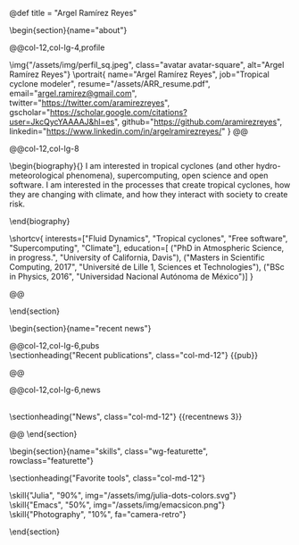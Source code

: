 @def title = "Argel Ramírez Reyes"

<!-- -----------------
     BIOGRAPHY SECTION
     ----------------- -->

\begin{section}{name="about"}

<!-- RIGHT COLUMN -->
@@col-12,col-lg-4,profile

\img{"/assets/img/perfil_sq.jpeg", class="avatar avatar-square", alt="Argel Ramírez Reyes"}
\portrait{
  name="Argel Ramírez Reyes",
  job="Tropical cyclone modeler",
  resume="/assets/ARR_resume.pdf",
  email="argel.ramirez@gmail.com",
  twitter="https://twitter.com/aramirezreyes",
  gscholar="https://scholar.google.com/citations?user=JkcQycYAAAAJ&hl=es",
  github="https://github.com/aramirezreyes",
  linkedin="https://www.linkedin.com/in/argelramirezreyes/"
}
@@ <!-- end of column -->


<!-- LEFT COLUMN -->
@@col-12,col-lg-8

\begin{biography}{}
I am interested in tropical cyclones (and other hydro-meteorological phenomena), supercomputing, open science and open software. I am interested in the processes that create tropical cyclones, how they are changing with climate, and how they interact with society to create risk.
 
\end{biography}

\shortcv{
  interests=["Fluid Dynamics", "Tropical cyclones", "Free software", "Supercomputing", "Climate"],
  education=[
    ("PhD in Atmospheric Science, in progress.", "University of California, Davis"),
    ("Masters in Scientific Computing, 2017", "Université de Lille 1, Sciences et Technologies"),
    ("BSc in Physics, 2016", "Universidad Nacional Autónoma de México")]
}

@@ <!-- end of column -->



\end{section}

\begin{section}{name="recent news"}

<!-- --------------
     SHORT PUB LIST SECTION
     -------------- -->


@@col-12,col-lg-6,pubs
 \
\sectionheading{"Recent publications", class="col-md-12"}
{{pub}}

@@


<!-- --------------
     NEWS SECTION
     -------------- -->


@@col-12,col-lg-6,news

 \
\sectionheading{"News", class="col-md-12"}
{{recentnews 3}}

@@
\end{section}



<!-- --------------
     SKILLS SECTION
     -------------- -->

\begin{section}{name="skills", class="wg-featurette", rowclass="featurette"}

\sectionheading{"Favorite tools", class="col-md-12"}

\skill{"Julia", "90%", img="/assets/img/julia-dots-colors.svg"}
\skill{"Emacs", "50%", img="/assets/img/emacsicon.png"}
\skill{"Photography", "10%", fa="camera-retro"}

\end{section}


